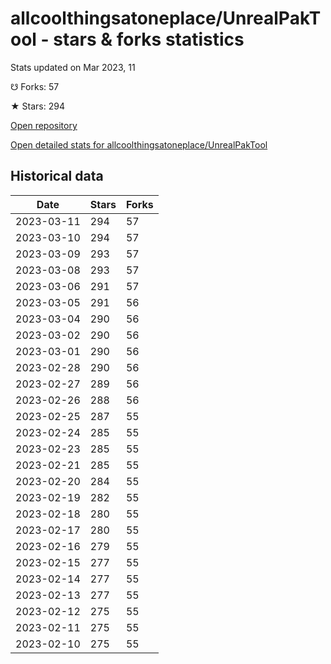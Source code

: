 # allcoolthingsatoneplace/UnrealPakTool - stars & forks statistics

Stats updated on Mar 2023, 11

☋ Forks: 57

★ Stars: 294

[Open repository](https://github.com/allcoolthingsatoneplace/UnrealPakTool)

[Open detailed stats for allcoolthingsatoneplace/UnrealPakTool](https://reviewgithub.com/rep/allcoolthingsatoneplace/UnrealPakTool)

## Historical data
| Date | Stars | Forks |
|------|-------|-------|
| 2023-03-11 | 294 | 57 | 
| 2023-03-10 | 294 | 57 | 
| 2023-03-09 | 293 | 57 | 
| 2023-03-08 | 293 | 57 | 
| 2023-03-06 | 291 | 57 | 
| 2023-03-05 | 291 | 56 | 
| 2023-03-04 | 290 | 56 | 
| 2023-03-02 | 290 | 56 | 
| 2023-03-01 | 290 | 56 | 
| 2023-02-28 | 290 | 56 | 
| 2023-02-27 | 289 | 56 | 
| 2023-02-26 | 288 | 56 | 
| 2023-02-25 | 287 | 55 | 
| 2023-02-24 | 285 | 55 | 
| 2023-02-23 | 285 | 55 | 
| 2023-02-21 | 285 | 55 | 
| 2023-02-20 | 284 | 55 | 
| 2023-02-19 | 282 | 55 | 
| 2023-02-18 | 280 | 55 | 
| 2023-02-17 | 280 | 55 | 
| 2023-02-16 | 279 | 55 | 
| 2023-02-15 | 277 | 55 | 
| 2023-02-14 | 277 | 55 | 
| 2023-02-13 | 277 | 55 | 
| 2023-02-12 | 275 | 55 | 
| 2023-02-11 | 275 | 55 | 
| 2023-02-10 | 275 | 55 | 


